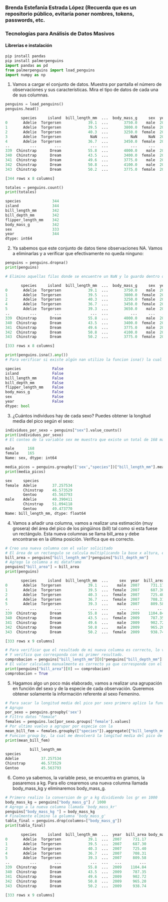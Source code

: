### Brenda Estefanía Estrada López (Recuerda que es un repositorio público, evitaría poner nombres, tokens, passwords, etc.
### Tecnologías para Análisis de Datos Masivos 


#### Librerias e instalación

```python
pip install pandas
pip install palmerpenguins
import pandas as pd
from palmerpenguins import load_penguins
import numpy as np
```

1. Vamos a cargar el conjunto de datos. Muestra por pantalla el número de observaciones y sus características. 
Mira el tipo de datos de cada una de sus columnas.

```python
penguins = load_penguins()
penguins.head()

       species     island  bill_length_mm  ...  body_mass_g     sex  year
0       Adelie  Torgersen            39.1  ...       3750.0    male  2007
1       Adelie  Torgersen            39.5  ...       3800.0  female  2007
2       Adelie  Torgersen            40.3  ...       3250.0  female  2007
3       Adelie  Torgersen             NaN  ...          NaN     NaN  2007
4       Adelie  Torgersen            36.7  ...       3450.0  female  2007
..         ...        ...             ...  ...          ...     ...   ...
339  Chinstrap      Dream            55.8  ...       4000.0    male  2009
340  Chinstrap      Dream            43.5  ...       3400.0  female  2009
341  Chinstrap      Dream            49.6  ...       3775.0    male  2009
342  Chinstrap      Dream            50.8  ...       4100.0    male  2009
343  Chinstrap      Dream            50.2  ...       3775.0  female  2009

[344 rows x 8 columns]
```

```python
totales = penguins.count()
print(totales)

species              344
island               344
bill_length_mm       342
bill_depth_mm        342
flipper_length_mm    342
body_mass_g          342
sex                  333
year                 344
dtype: int64
```
2. Ya sabemos que este conjunto de datos tiene observaciones NA. Vamos a eliminarlas y a verificar que efectivamente
no queda ninguno:

```python
penguins = penguins.dropna()
print(penguins)

# Elimino aquellas filas donde se encuentre un NaN y lo guardo dentro de la misma variable para trabajar con ella

       species     island  bill_length_mm  ...  body_mass_g     sex  year
0       Adelie  Torgersen            39.1  ...       3750.0    male  2007
1       Adelie  Torgersen            39.5  ...       3800.0  female  2007
2       Adelie  Torgersen            40.3  ...       3250.0  female  2007
4       Adelie  Torgersen            36.7  ...       3450.0  female  2007
5       Adelie  Torgersen            39.3  ...       3650.0    male  2007
..         ...        ...             ...  ...          ...     ...   ...
339  Chinstrap      Dream            55.8  ...       4000.0    male  2009
340  Chinstrap      Dream            43.5  ...       3400.0  female  2009
341  Chinstrap      Dream            49.6  ...       3775.0    male  2009
342  Chinstrap      Dream            50.8  ...       4100.0    male  2009
343  Chinstrap      Dream            50.2  ...       3775.0  female  2009

[333 rows x 8 columns]
```


```python
print(penguins.isna().any()) 
# Para verificar si existe algún nan utilizo la funcion isna() la cual demuestra que no hay datos NANs

species              False
island               False
bill_length_mm       False
bill_depth_mm        False
flipper_length_mm    False
body_mass_g          False
sex                  False
year                 False
dtype: bool
```
3. ¿Cuántos individuos hay de cada sexo? Puedes obtener la longitud media del pico según el sexo:

```python
individuos_por_sexo = penguins["sex"].value_counts()
print(individuos_por_sexo)
# El conteo de la variable sex me muestra que existe un total de 168 machos y 165 hembras en mi muestra

male      168
female    165
Name: sex, dtype: int64
```

```python
media_picos = penguins.groupby(['sex',"species"])["bill_length_mm"].mean()
print(media_picos)

sex     species  
female  Adelie       37.257534
        Chinstrap    46.573529
        Gentoo       45.563793
male    Adelie       40.390411
        Chinstrap    51.094118
        Gentoo       49.473770
Name: bill_length_mm, dtype: float64
```
4. Vamos a añadir una columna, vamos a realizar una estimación (muy grosera) del área del pico de los pingüinos 
(bill) tal como si esta fuese un rectángulo. Esta nueva columnas se llama bill_area y debe encontrarse en la última 
posición. Verifica que es correcto.

```python
# Creo una nueva columna con el valor solicitado
# El área de un rectangulo se calcula multiplicando la base x altura, en este caso bill_length x bill_depth
bill_area = penguins["bill_length_mm"]*penguins["bill_depth_mm"] 
# Agrego la columna a mi dataframe
penguins["bill_area"] = bill_area 
print(penguins)

       species     island  bill_length_mm  ...     sex  year  bill_area
0       Adelie  Torgersen            39.1  ...    male  2007     731.17
1       Adelie  Torgersen            39.5  ...  female  2007     687.30
2       Adelie  Torgersen            40.3  ...  female  2007     725.40
4       Adelie  Torgersen            36.7  ...  female  2007     708.31
5       Adelie  Torgersen            39.3  ...    male  2007     809.58
..         ...        ...             ...  ...     ...   ...        ...
339  Chinstrap      Dream            55.8  ...    male  2009    1104.84
340  Chinstrap      Dream            43.5  ...  female  2009     787.35
341  Chinstrap      Dream            49.6  ...    male  2009     902.72
342  Chinstrap      Dream            50.8  ...    male  2009     965.20
343  Chinstrap      Dream            50.2  ...  female  2009     938.74

[333 rows x 9 columns]
```

```python
# Para verificar que el resultado de mi nueva columna es correcto, lo verifico haciendo el calculo manual del primer dato
# Y verifico que corresponda con mi primer resultado.
comprobacion = penguins["bill_length_mm"][0]*penguins["bill_depth_mm"][0]
# El valor calculado manualmente es correcto ya que corresponde con el primer valor de la columna bill_area 
print(penguins["bill_area"][0] == comprobacion) 
comprobacion = True
```
5. Hagamos algo un poco más elaborado, vamos a realizar una agrupación en función del sexo y de la especie de cada 
observación. Queremos obtener solamente la información referente al sexo Femenino.

```python
# Para sacar la longitud media del pico por sexo primero aplico la funcion groupby y me quedo con los datos de "female"
# Agrupo
por_sexo = penguins.groupby('sex') 
# Filtro datos "female"
females = penguins.loc[por_sexo.groups['female'].values] 
# Por ultimo vuelvo a agrupar por especie con la 
mean_bill_fem = females.groupby(["species"]).aggregate({"bill_length_mm":np.mean}) 
# Funcion group by, la cual me devolverá la longitud media del pico de cada especie de hembras.
print(mean_bill_fem)

           bill_length_mm
species                  
Adelie          37.257534
Chinstrap       46.573529
Gentoo          45.563793
```
6. Como ya sabemos, la variable peso, se encuentra en gramos, la pasaremos a kg. Para ello crearemos una nueva 
columna llamada body_mass_kg y eliminaremos body_mass_g.

```python
# Primero realizo la conversion de gr a kg dividiendo los gr en 1000
body_mass_kg = penguins["body_mass_g"] / 1000
# Agrego a la nueva columna llamada 'body_mass_kr'
penguins["body_mass_kg "] = body_mass_kg 
# Finalmente elimino la golumna 'body_mass_g'
tabla_final = penguins.drop(columns=["body_mass_g"]) 
print(tabla_final)

       species     island  bill_length_mm  ...  year  bill_area body_mass_kg 
0       Adelie  Torgersen            39.1  ...  2007     731.17         3.750
1       Adelie  Torgersen            39.5  ...  2007     687.30         3.800
2       Adelie  Torgersen            40.3  ...  2007     725.40         3.250
4       Adelie  Torgersen            36.7  ...  2007     708.31         3.450
5       Adelie  Torgersen            39.3  ...  2007     809.58         3.650
..         ...        ...             ...  ...   ...        ...           ...
339  Chinstrap      Dream            55.8  ...  2009    1104.84         4.000
340  Chinstrap      Dream            43.5  ...  2009     787.35         3.400
341  Chinstrap      Dream            49.6  ...  2009     902.72         3.775
342  Chinstrap      Dream            50.8  ...  2009     965.20         4.100
343  Chinstrap      Dream            50.2  ...  2009     938.74         3.775

[333 rows x 9 columns]

```


